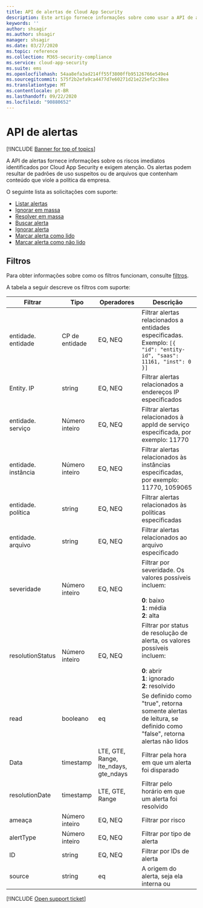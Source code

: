 ```yaml
---
title: API de alertas de Cloud App Security
description: Este artigo fornece informações sobre como usar a API de alertas.
keywords: ''
author: shsagir
ms.author: shsagir
manager: shsagir
ms.date: 03/27/2020
ms.topic: reference
ms.collection: M365-security-compliance
ms.service: cloud-app-security
ms.suite: ems
ms.openlocfilehash: 54aa8efa3ad214ff55f3800ffb95126766e549e4
ms.sourcegitcommit: 575f2b2efa9ca4477d7e60271d21e225ef2c38ea
ms.translationtype: MT
ms.contentlocale: pt-BR
ms.lasthandoff: 09/22/2020
ms.locfileid: "90880652"
---
```

# <a name="alerts-api"></a>API de alertas

[!INCLUDE [Banner for top of topics](includes/banner.md)]

A API de alertas fornece informações sobre os riscos imediatos identificados por Cloud App Security e exigem atenção. Os alertas podem resultar de padrões de uso suspeitos ou de arquivos que contenham conteúdo que viole a política da empresa.

O seguinte lista as solicitações com suporte:

- [Listar alertas](api-alerts-list.md)
- [Ignorar em massa](api-alerts-bulk-dismiss.md)
- [Resolver em massa](api-alerts-bulk-resolve.md)
- [Buscar alerta](api-alerts-fetch.md)
- [Ignorar alerta](api-alerts-dismiss.md)
- [Marcar alerta como lido](api-alerts-mark-read.md)
- [Marcar alerta como não lido](api-alerts-mark-unread.md)

## <a name="filters"></a>Filtros

Para obter informações sobre como os filtros funcionam, consulte [filtros](api-introduction.md#filters).

A tabela a seguir descreve os filtros com suporte:

| Filtrar | Tipo | Operadores | Descrição |
| --- | --- | --- | --- |
| entidade. entidade | CP de entidade | EQ, NEQ | Filtrar alertas relacionados a entidades especificadas. Exemplo: `[{ "id": "entity-id", "saas": 11161, "inst": 0 }]` |
| Entity. IP | string | EQ, NEQ | Filtrar alertas relacionados a endereços IP especificados |
| entidade. serviço | Número inteiro | EQ, NEQ | Filtrar alertas relacionados à appId de serviço especificada, por exemplo: 11770 |
| entidade. instância | Número inteiro | EQ, NEQ | Filtrar alertas relacionados às instâncias especificadas, por exemplo: 11770, 1059065 |
| entidade. política | string | EQ, NEQ | Filtrar alertas relacionados às políticas especificadas |
| entidade. arquivo | string | EQ, NEQ | Filtrar alertas relacionados ao arquivo especificado |
| severidade | Número inteiro | EQ, NEQ | Filtrar por severidade. Os valores possíveis incluem:<br /><br />**0**: baixo<br />**1**: média<br/>**2**: alta |
| resolutionStatus | Número inteiro | EQ, NEQ | Filtrar por status de resolução de alerta, os valores possíveis incluem:<br /><br />**0**: abrir<br />**1**: ignorado<br />**2**: resolvido |
| read | booleano | eq | Se definido como "true", retorna somente alertas de leitura, se definido como "false", retorna alertas não lidos |
| Data | timestamp | LTE, GTE, Range, lte_ndays, gte_ndays | Filtrar pela hora em que um alerta foi disparado |
| resolutionDate | timestamp | LTE, GTE, Range | Filtrar pelo horário em que um alerta foi resolvido |
| ameaça | Número inteiro | EQ, NEQ | Filtrar por risco |
| alertType | Número inteiro | EQ, NEQ | Filtrar por tipo de alerta |
| ID | string | EQ, NEQ | Filtrar por IDs de alerta |
| source | string | eq | A origem do alerta, seja ela interna ou |

[!INCLUDE [Open support ticket](includes/support.md)]
